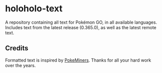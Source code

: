 # holoholo-text
A repository containing all text for Pokémon GO, in all available languages.  
Includes text from the latest release (0.365.0), as well as the latest remote text.

## Credits
Formatted text is inspired by [PokeMiners](https://github.com/PokeMiners). Thanks for all your hard work over the years.